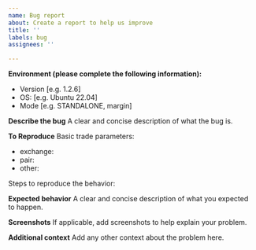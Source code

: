```yaml
---
name: Bug report
about: Create a report to help us improve
title: ''
labels: bug
assignees: ''

---
```


**Environment (please complete the following information):**
 - Version [e.g. 1.2.6]
 - OS: [e.g. Ubuntu 22.04]
 - Mode [e.g. STANDALONE, margin]

**Describe the bug**
A clear and concise description of what the bug is.

**To Reproduce**
Basic trade parameters:
- exchange:
- pair:
- other:

Steps to reproduce the behavior:

**Expected behavior**
A clear and concise description of what you expected to happen.

**Screenshots**
If applicable, add screenshots to help explain your problem.

**Additional context**
Add any other context about the problem here.
